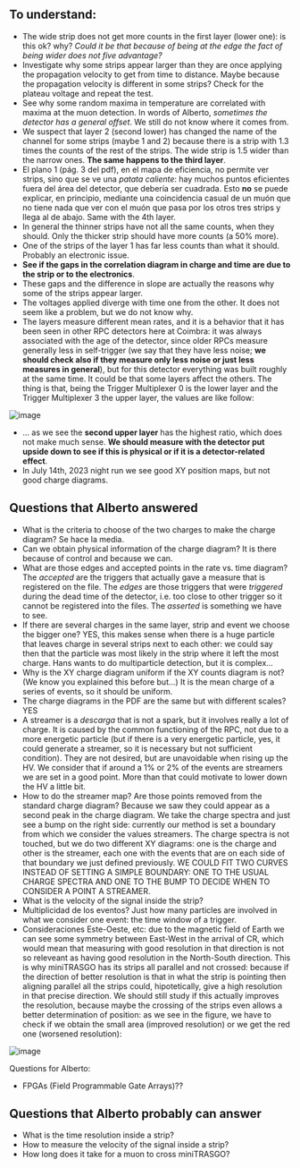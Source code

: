 ## To understand:
- The wide strip does not get more counts in the first layer (lower one): is this ok? why? *Could it be that because of being at the edge the fact of being wider does not five advantage?*
- Investigate why some strips appear larger than they are once applying the propagation velocity to get from time to distance. Maybe because the propagation velocity is different in some strips? Check for the plateau voltage and repeat the test.
- See why some random maxima in temperature are correlated with maxima at the muon detection. In words of Alberto, *sometimes the detector has a general offset*. We still do not know where it comes from.
- We suspect that layer 2 (second lower) has changed the name of the channel for some strips (maybe 1 and 2) because there is a strip with 1.3 times the counts of the rest of the strips. The wide strip is 1.5 wider than the narrow ones. **The same happens to the third layer**.
- El plano 1 (pág. 3 del pdf), en el mapa de eficiencia, no permite ver strips, sino que se ve una *patata caliente*: hay muchos puntos eficientes fuera del área del detector, que debería ser cuadrada. Esto **no** se puede explicar, en principio, mediante una coincidencia casual de un muón que no tiene nada que ver con el muón que pasa por los otros tres strips y llega al de abajo. Same with the 4th layer.
- In general the thinner strips have not all the same counts, when they should. Only the thicker strip should have more counts (a 50\% more).
- One of the strips of the layer 1 has far less counts than what it should. Probably an electronic issue.
- **See if the gaps in the correlation diagram in charge and time are due to the strip or to the electronics**.
- These gaps and the difference in slope are actually the reasons why some of the strips appear larger.
- The voltages applied diverge with time one from the other. It does not seem like a problem, but we do not know why.
- The layers measure different mean rates, and it is a behavior that it has been seen in other RPC detectors here at Coimbra: it was always associated with the age of the detector, since older RPCs measure generally less in self-trigger (we say that they have less noise; **we should check also if they measure only less noise or just less measures in general**), but for this detector everything was built roughly at the same time. It could be that some layers affect the others. The thing is that, being the Trigger Multiplexer 0 is the lower layer and the Trigger Multiplexer 3 the upper layer, the values are like follow:

![image](https://github.com/cayesoneira/miniTRASGO/assets/93153458/de0d5deb-82ae-4d08-94d7-6ff27f1e3ffc)
- ... as we see the **second upper layer** has the highest ratio, which does not make much sense. **We should measure with the detector put upside down to see if this is physical or if it is a detector-related effect**.
- In July 14th, 2023 night run we see good XY position maps, but not good charge diagrams.

## Questions that Alberto answered
- What is the criteria to choose of the two charges to make the charge diagram? Se hace la media.
- Can we obtain physical information of the charge diagram? It is there because of control and because we can.
- What are those edges and accepted points in the rate vs. time diagram? The *accepted* are the triggers that actually gave a measure that is registered on the file. The *edges* are those triggers that were *triggered* during the dead time of the detector, i.e. too close to other trigger so it cannot be registered into the files. The *asserted* is something we have to see.
- If there are several charges in the same layer, strip and event we choose the bigger one? YES, this makes sense when there is a huge particle that leaves charge in several strips next to each other: we could say then that the particle was most likely in the strip where it left the most charge. Hans wants to do multiparticle detection, but it is complex...
- Why is the XY charge diagram uniform if the XY counts diagram is not? (We know you explained this before but...) It is the mean charge of a series of events, so it should be uniform.
- The charge diagrams in the PDF are the same but with different scales? YES
- A streamer is a *descarga* that is not a spark, but it involves really a lot of charge. It is caused by the common functioning of the RPC, not due to a more energetic particle (but if there is a very energetic particle, yes, it could generate a streamer, so it is necessary but not sufficient condition). They are not desired, but are unavoidable when rising up the HV. We consider that if around a 1% or 2% of the events are streamers we are set in a good point. More than that could motivate to lower down the HV a little bit.
- How to do the streamer map? Are those points removed from the standard charge diagram? Because we saw they could appear as a second peak in the charge diagram. We take the charge spectra and just see a bump on the right side: currently our method is set a boundary from which we consider the values streamers. The charge spectra is not touched, but we do two different XY diagrams: one is the charge and other is the streamer, each one with the events that are on each side of that boundary we just defined previously. WE COULD FIT TWO CURVES INSTEAD OF SETTING A SIMPLE BOUNDARY: ONE TO THE USUAL CHARGE SPECTRA AND ONE TO THE BUMP TO DECIDE WHEN TO CONSIDER A POINT A STREAMER.
- What is the velocity of the signal inside the strip?
- Multiplicidad de los eventos? Just how many particles are involved in what we consider one event: the time window of a trigger.
- Consideraciones Este-Oeste, etc: due to the magnetic field of Earth we can see some symmetry between East-West in the arrival of CR, which would mean that measuring with good resolution in that direction is not so releveant as having good resolution in the North-South direction. This is why miniTRASGO has its strips all parallel and not crossed: because if the direction of better resolution is that in what the strip is pointing then aligning parallel all the strips could, hipotetically, give a high resolution in that precise direction. We should still study if this actually improves the resolution, because maybe the crossing of the strips even allows a better determination of position: as we see in the figure, we have to check if we obtain the small area (improved resolution) or we get the red one (worsened resolution):

![image](https://github.com/cayesoneira/miniTRASGO/assets/93153458/de5d9c3d-ab24-4607-88cd-5caf9ea9cbf1)

Questions for Alberto:
- FPGAs (Field Programmable Gate Arrays)??

## Questions that Alberto probably can answer
- What is the time resolution inside a strip?
- How to measure the velocity of the signal inside a strip?
- How long does it take for a muon to cross miniTRASGO? 

